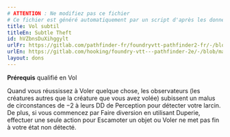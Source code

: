 ```yaml
---
# ATTENTION : Ne modifiez pas ce fichier
# Ce fichier est généré automatiquement par un script d'après les données du module Foundry VTT officiel et de sa traduction
title: Vol subtil
titleEn: Subtle Theft
id: hVZbnsDuXihggylt
urlFr: https://gitlab.com/pathfinder-fr/foundryvtt-pathfinder2-fr/-/blob/master/data/feats/hVZbnsDuXihggylt.htm
urlEn: https://gitlab.com/hooking/foundry-vtt---pathfinder-2e/-/blob/master/packs/data/feats.db/subtle-theft.json
layout: dons
---
```

**Prérequis** qualifié en Vol

Quand vous réussissez à Voler quelque chose, les observateurs (les créatures autres que la créature que vous avez volée) subissent un malus de circonstances de −2 à leurs DD de Perception pour détecter votre larcin. De plus, si vous commencez par Faire diversion en utilisant Duperie, effectuer une seule action pour Escamoter un objet ou Voler ne met pas fin à votre état non détecté.
